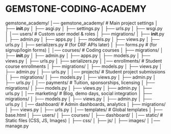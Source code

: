 # GEMSTONE-CODING-ACADEMY
gemstone_academy/
│── gemstone_academy/         # Main project settings
│   ├── __init__.py
│   ├── asgi.py
│   ├── settings.py
│   ├── urls.py
│   ├── wsgi.py
│
│── users/                    # Custom user model & roles
│   ├── migrations/
│   ├── __init__.py
│   ├── admin.py
│   ├── apps.py
│   ├── models.py
│   ├── views.py
│   ├── urls.py
│   ├── serializers.py        # (for DRF APIs later)
│   ├── forms.py              # (for signup/login forms)
│
│── courses/                  # Coding courses
│   ├── migrations/
│   ├── __init__.py
│   ├── admin.py
│   ├── apps.py
│   ├── models.py
│   ├── views.py
│   ├── urls.py
│   ├── serializers.py
│
│── enrollments/              # Student course enrollments
│   ├── migrations/
│   ├── models.py
│   ├── views.py
│   ├── admin.py
│   ├── urls.py
│
│── projects/                 # Student project submissions
│   ├── migrations/
│   ├── models.py
│   ├── views.py
│   ├── admin.py
│   ├── urls.py
│
│── payments/                 # Tuition, sponsorships, licensing
│   ├── migrations/
│   ├── models.py
│   ├── views.py
│   ├── admin.py
│   ├── urls.py
│
│── marketing/                # Blog, demo days, social integration
│   ├── migrations/
│   ├── models.py
│   ├── views.py
│   ├── admin.py
│   ├── urls.py
│
│── dashboard/                # Admin dashboards, analytics
│   ├── migrations/
│   ├── views.py
│   ├── urls.py
│
│── templates/                # Global templates
│   ├── base.html
│   ├── users/
│   ├── courses/
│   ├── dashboard/
│
│── static/                   # Static files (CSS, JS, Images)
│   ├── css/
│   ├── js/
│   ├── images/
│
│── manage.py